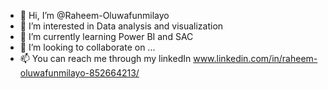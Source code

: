 - 👋 Hi, I’m @Raheem-Oluwafunmilayo
- 👀 I’m interested in Data analysis and visualization
- 🌱 I’m currently learning Power BI and SAC
- 💞️ I’m looking to collaborate on ...
- 📫 You can reach me through my linkedIn www.linkedin.com/in/raheem-oluwafunmilayo-852664213/

<!---
Raheem-Oluwafunmilayo/Raheem-Oluwafunmilayo is a ✨ special ✨ repository because its `README.md` (this file) appears on your GitHub profile.
You can click the Preview link to take a look at your changes.
--->

